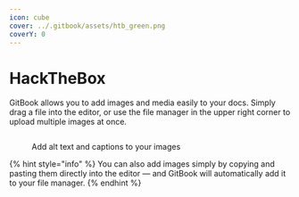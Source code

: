 ```yaml
---
icon: cube
cover: ../.gitbook/assets/htb_green.png
coverY: 0
---
```


# HackTheBox

GitBook allows you to add images and media easily to your docs. Simply drag a file into the editor, or use the file manager in the upper right corner to upload multiple images at once.

<figure><img src="https://gitbookio.github.io/onboarding-template-images/images-hero.png" alt=""><figcaption><p>Add alt text and captions to your images</p></figcaption></figure>

{% hint style="info" %}
You can also add images simply by copying and pasting them directly into the editor — and GitBook will automatically add it to your file manager.
{% endhint %}
